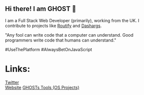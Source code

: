 ## Hi there! I am GHOST 👋
I am a Full Stack Web Developer (primarily), working from the UK. I contribute to projects like [Routify](https://github.com/roxiness/routify) and [Dashargs](https://github.com/ghoststools/dashargs).

"Any fool can write code that a computer can understand. Good programmers write code that humans can understand."

#UseThePlatform #AlwaysBetOnJavaScript

# Links:
[Twitter](https://twitter.com/onlyspaceghost)<br>
[Website](https://ghostdev.xyz)
[GHOSTs Tools (OS Projects)](https://github.com/ghoststools)
